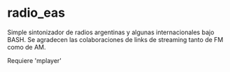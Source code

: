 # radio_eas
Simple sintonizador de radios argentinas y algunas internacionales bajo BASH.
Se agradecen las colaboraciones de links de streaming tanto de FM como de AM.

Requiere 'mplayer'
